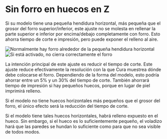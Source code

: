 Sin forro en huecos en Z
====
Si su modelo tiene una pequeña hendidura horizontal, más pequeña que el grosor del forro superior/inferior, este ajuste no se molesta en rellenar la parte superior e inferior por encima/debajo completamente con forro. Esto ahorra tiempo de corte e impresión, pero puede exponer el relleno al aire.

<!--screenshot {
"image_path": "skin_no_small_gaps_heuristic_disabled.png",
"models": [
    {
        "script": "small_z_gap.scad",
        "scad_params": ["gap_size=0.06"]
    }
],
"camera_position": [-21, -62, 25],
"settings": {
    "wall_line_count": 0,
    "skin_no_small_gaps_heuristic": false
},
"colours": 32
}-->
<!--screenshot {
"image_path": "skin_no_small_gaps_heuristic_enabled.png",
"models": [
    {
        "script": "small_z_gap.scad",
        "scad_params": ["gap_size=0.06"]
    }
],
"camera_position": [-21, -62, 25],
"settings": {
    "wall_line_count": 0,
    "skin_no_small_gaps_heuristic": true
},
"colours": 32
}-->
![Normalmente hay forro alrededor de la pequeña hendidura horizontal](../images/skin_no_small_gaps_heuristic_disabled.png)
![Si está activado, no cierra correctamente el forro](../images/skin_no_small_gaps_heuristic_enabled.png)

La intención principal de este ajuste es reducir el tiempo de corte. Este ajuste reduce efectivamente la resolución con la que Cura muestrea dónde debe colocarse el forro. Dependiendo de la forma del modelo, esto podría ahorrar entre un 5% y un 30% del tiempo de corte. También ahorrará tiempo de impresión si hay pequeños huecos, porque en lugar de piel imprimirá relleno.

Si el modelo no tiene huecos horizontales más pequeños que el grosor del forro, el único efecto será la reducción del tiempo de corte.

Si el modelo tiene tales huecos horizontales, habrá relleno expuesto en el hueco. Sin embargo, si el hueco es lo suficientemente pequeño, el voladizo hará que las paredes se hundan lo suficiente como para que no sea visible de todos modos.